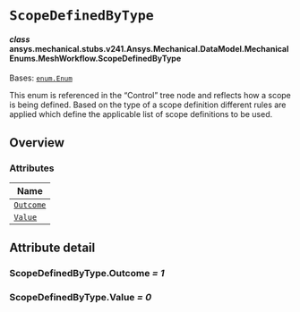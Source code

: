 <!-- vale off -->

<a id="scopedefinedbytype"></a>

# `ScopeDefinedByType`

<a id="ansys.mechanical.stubs.v241.Ansys.Mechanical.DataModel.MechanicalEnums.MeshWorkflow.ScopeDefinedByType"></a>

#### *class* ansys.mechanical.stubs.v241.Ansys.Mechanical.DataModel.MechanicalEnums.MeshWorkflow.ScopeDefinedByType

Bases: [`enum.Enum`](https://docs.python.org/3/library/enum.html#enum.Enum)

This enum is referenced in the “Control” tree node and reflects how a scope is being defined. Based on the type of a scope definition different rules are applied which define the applicable list of scope definitions to be used.

<!-- !! processed by numpydoc !! -->

<a id="overview"></a>

## Overview

### Attributes

| Name |
| -------------------------------------------- |
| [`Outcome`](#ScopeDefinedByType.Outcome) |
| [`Value`](#ScopeDefinedByType.Value) |

<a id="attribute-detail"></a>

## Attribute detail

<a id="ScopeDefinedByType.Outcome"></a>

### ScopeDefinedByType.Outcome *= 1*

<a id="ScopeDefinedByType.Value"></a>

### ScopeDefinedByType.Value *= 0*

<!-- vale on -->
